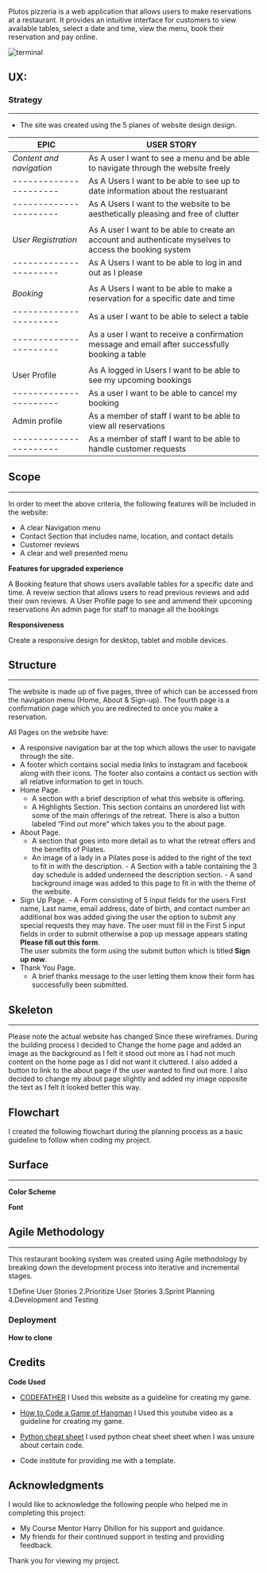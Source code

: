 

Plutos pizzeria is a web application that allows users to make reservations at a restaurant. It provides an intuitive interface for customers to view available tables, select a date and time, view the menu, book their reservation and pay online.

![terminal](assets/images/pic1.png)

## UX:

### Strategy
__________________________________________________________________________________________________________________________________________________________________
- The site was created using the 5 planes of website design design.

| EPIC  | USER STORY |
| ------------- | ------------- |
| *Content and navigation*  | As A user I want to see a menu and be able to navigate through the website freely                                                |
| ----------------------    | As A Users I want to be able to see up to date information about the restuarant                                                  |
| ----------------------    | As A Users I want to the website to be aesthetically pleasing and free of clutter                                                |
|                           |
| *User Registration*       | As A user I want to be able to create an account and authenticate myselves to access the booking system                          |
| ----------------------    | As A Users I want to be able to log in and out as I please                                                                       |
|                           |  
| *Booking*                 | As A Users I want to be able to make a reservation for a specific date and time                                                   | | ----------------------    | As A Users I want to be able to specify the number of guests                                                                      |
| ----------------------    | As a user I want to be able to select a table 
| ----------------------    | As a user I want to receive a confirmation message and email after successfully booking a table                                   |
|                           |                                                                                                                                   |
| User Profile              | As A logged in Users I want to be able to see my upcoming bookings                                                                |
| ----------------------    | As a user I want to be able to cancel my booking                                                                                  |
| Admin profile             | As a member of staff I want to be able to view all reservations                                                                   |
| ----------------------    |  As a member of staff I want to be able to handle customer requests                                                               |


## Scope
_________________________________________________________________________________________________________________________________________________________________
In order to meet the above criteria, the following features will be included in the website:

- A clear Navigation menu 
- Contact Section that includes name, location, and contact details
- Customer reviews
- A clear and well presented menu

 **Features for upgraded experience**

A Booking feature that shows users available tables for a specific date and time.
A reveiw section that allows users to read previous reviews and add their own reviews.
A User Profile page to see and ammend their upcoming reservations
An admin page for staff to manage all the bookings

**Responsiveness**

Create a responsive design for desktop, tablet and mobile devices.



## Structure
__________________________________________________________________________________________________________________________________________________________________
The website is made up of five pages, three of which can be accessed from the navigation menu (Home, About & Sign-up). The fourth page is a confirmation page which you are redirected to once you make a reservation.

All Pages on the website have:

- A responsive navigation bar at the top which allows the user to navigate through the site. 
- A footer which contains social media links to instagram and facebook along with their icons. The footer also contains a contact us section with all relative information to get in touch.
- Home Page.
    - A section with a brief description of what this website is offering.
     - A Highlights Section. This section contains an unordered list with some of the main offerings of the retreat. There is also a button labeled “Find out more” which takes you to the about page.
- About Page.
     - A section that goes into more detail as to what the retreat offers and the benefits of Pilates.
     - An image of a lady in a Pilates pose is added to the right of the text to fit in with the description.
      - A Section with a table containing the 3 day schedule is added underneed the description section.
      - A sand background image was added to this page to fit in with the theme of the website.
- Sign Up Page.
      - A Form consisting of 5 input fields for the users First name, Last name, email address, date of birth, and contact number an additional box was added giving            the user the option to submit any special requests they may have.
         The user must fill in the First 5 input fields in order to submit otherwise a pop up message appears stating  **Please fill out this form**.  
            The user submits the form using the submit button which is titled **Sign up now**. 
- Thank You Page.
   - A brief thanks message to the user letting them know their form has successfully been submitted.

## Skeleton
__________________________________________________________________________________________________________________________________________________________________
Please note the actual website has changed Since these wireframes.
During the building process I decided to Change the home page and added an image as the background as I felt it stood out more as I had not much content on the home page as I did not want it cluttered. I also added a button to link to the about page if the user wanted to find out more.
I also decided to change my about page slightly and added my image opposite the text as I felt it looked better this way.

## Flowchart

I created the following flowchart during the planning process as a basic guideline to follow when coding my project.





## Surface
__________________________________________________________________________________________________________________________________________________________________

**Color Scheme**


**Font**


## Agile Methodology
__________________________________________________________________________________________________________________________________________________________________

This restaurant booking system was created using Agile methodology by breaking down the development process into iterative and incremental stages.

1.Define User Stories
2.Prioritize User Stories
3.Sprint Planning
4.Development and Testing


 
### Deployment


 **How to clone**

 ## Credits
 
**Code Used**

- [CODEFATHER](https://codefather.tech/blog/hangman-game-python/) I Used this website as a guideline for creating my game.

- [How to Code a Game of Hangman](https://www.youtube.com/watch?v=cJJTnI22IF8) I Used this youtube video as a guideline for creating my game.

- [Python cheat sheet](https://www.pythoncheatsheet.org/cheatsheet/basics) I used python cheat sheet sheet when I was unsure about certain code.
- Code institute for providing me with a template.

 
 
## Acknowledgments

I would like to acknowledge the following people who helped me in completing this project:
- My Course Mentor Harry Dhillon for his support and guidance.
- My friends for their continued support in testing and providing feedback.

Thank you for viewing my project.
